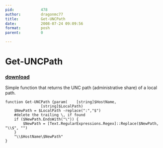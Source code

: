 ```yaml
---
pid:            478
author:         dragonmc77
title:          Get-UNCPath
date:           2008-07-24 09:09:56
format:         posh
parent:         0

---
```


# Get-UNCPath

### [download](Scripts\478.ps1)

Simple function that returns the UNC path (administrative share) of a local path.

```posh
function Get-UNCPath {param(	[string]$HostName,
				[string]$LocalPath)
	$NewPath = $LocalPath -replace(":","$")
	#delete the trailing \, if found
	if ($NewPath.EndsWith("\")) {
		$NewPath = [Text.RegularExpressions.Regex]::Replace($NewPath, "\\$", "")
	}
	"\\$HostName\$NewPath"
}
```
